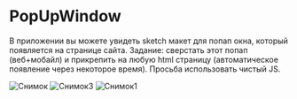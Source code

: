 # PopUpWindow
В приложении вы можете увидеть sketch макет для попап окна, который появляется на странице сайта. Задание: сверстать этот попап (веб+мобайл) и прикрепить на любую html страницу (автоматическое появление через некоторое время). Просьба использовать чистый JS.

![Снимок](https://user-images.githubusercontent.com/36745094/68926679-24f95e80-0797-11ea-9c4a-b9411ba43237.PNG)
![Снимок3](https://user-images.githubusercontent.com/36745094/68926682-275bb880-0797-11ea-8169-d7d9fe2830cd.PNG)
![Снимок1](https://user-images.githubusercontent.com/36745094/68926658-1ad76000-0797-11ea-9b9d-6a2437b4d0cf.PNG)
